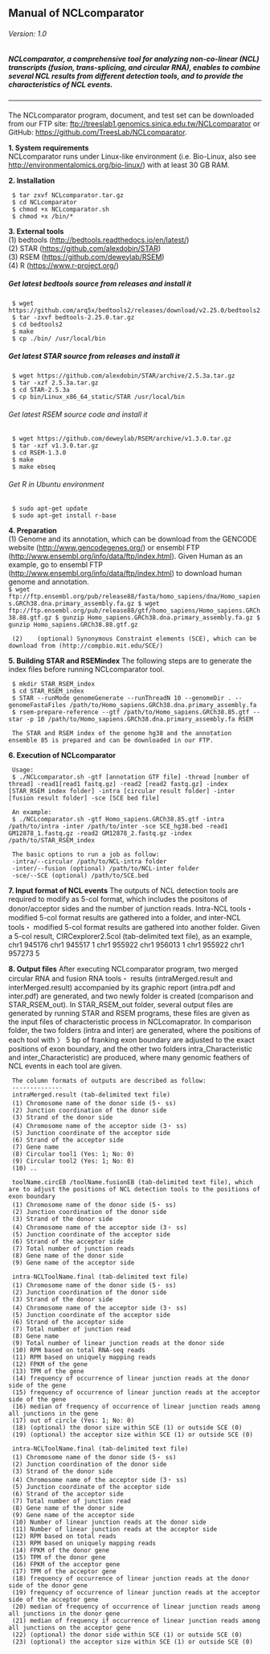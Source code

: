 ## Manual of NCLcomparator
###### Version: 1.0

##### NCLcomparator, a comprehensive tool for analyzing non-co-linear (NCL) transcripts (fusion, trans-splicing, and circular RNA), enables to combine several NCL results from different detection tools, and to provide the characteristics of NCL events.
--------------
####

The NCLcomparator program, document, and test set can be downloaded from our FTP site: ftp://treeslab1.genomics.sinica.edu.tw/NCLcomparator or GitHub: https://github.com/TreesLab/NCLcomparator.

**1. System requirements**  <br>
     NCLcomparator runs under Linux-like environment (i.e. Bio-Linux, also see http://environmentalomics.org/bio-linux/) with at least 30 GB RAM.
     
**2. Installation** 

     $ tar zxvf NCLcomparator.tar.gz
     $ cd NCLcomparator
     $ chmod +x NCLcomparator.sh
     $ chmod +x /bin/*

**3. External tools** <br>
     (1)	bedtools (http://bedtools.readthedocs.io/en/latest/) <br>
     (2)	STAR (https://github.com/alexdobin/STAR) <br>
     (3)	RSEM (https://github.com/deweylab/RSEM) <br>
     (4)	R (https://www.r-project.org/)<br>

##### Get latest bedtools source from releases and install it 
     $ wget https://github.com/arq5x/bedtools2/releases/download/v2.25.0/bedtools2.25.0.tar.gz
     $ tar -zxvf bedtools-2.25.0.tar.gz
     $ cd bedtools2
     $ make
     $ cp ./bin/ /usr/local/bin
##### Get latest STAR source from releases and install it 
     $ wget https://github.com/alexdobin/STAR/archive/2.5.3a.tar.gz
     $ tar -xzf 2.5.3a.tar.gz
     $ cd STAR-2.5.3a
     $ cp bin/Linux_x86_64_static/STAR /usr/local/bin
###### Get latest RSEM source code and install it #
     $ wget https://github.com/deweylab/RSEM/archive/v1.3.0.tar.gz
     $ tar -xzf v1.3.0.tar.gz
     $ cd RSEM-1.3.0
     $ make
     $ make ebseq
###### Get R in Ubuntu environment
     $ sudo apt-get update
     $ sudo apt-get install r-base

**4. Preparation** <br>
     (1)	Genome and its annotation, which can be download from the GENCODE website (http://www.gencodegenes.org/) or ensembl FTP   (http://www.ensembl.org/info/data/ftp/index.html). 
          Given Human as an example, go to ensembl FTP (http://www.ensembl.org/info/data/ftp/index.html) to download human genome and annotation.<br>
       ```
         $ wget ftp://ftp.ensembl.org/pub/release88/fasta/homo_sapiens/dna/Homo_sapiens.GRCh38.dna.primary_assembly.fa.gz
         $ wget ftp://ftp.ensembl.org/pub/release88/gtf/homo_sapiens/Homo_sapiens.GRCh38.88.gtf.gz
         $ gunzip Homo_sapiens.GRCh38.dna.primary_assembly.fa.gz
         $ gunzip Homo_sapiens.GRCh38.88.gtf.gz
       ```
     
     (2)	(optional) Synonymous Constraint elements (SCE), which can be download from (http://compbio.mit.edu/SCE/)

**5. Building STAR and RSEMindex**
     The following steps are to generate the index files before running NCLcomparator tool.
     
     $ mkdir STAR_RSEM_index
     $ cd STAR_RSEM_index
     $ STAR --runMode genomeGenerate --runThreadN 10 --genomeDir . --genomeFastaFiles /path/to/Homo_sapiens.GRCh38.dna.primary_assembly.fa
     $ rsem-prepare-reference --gtf /path/to/Homo_sapiens.GRCh38.85.gtf --star -p 10 /path/to/Homo_sapiens.GRCh38.dna.primary_assembly.fa RSEM

     The STAR and RSEM index of the genome hg38 and the annotation ensemble 85 is prepared and can be downloaded in our FTP. 

**6. Execution of NCLcomparator**
    
     Usage:
     $ ./NCLcomparator.sh -gtf [annotation GTF file] -thread [number of thread] -read1[read1 fastq.gz] -read2 [read2 fastq.gz] -index [STAR_RSEM index folder] -intra [circular result folder] -inter [fusion result folder] -sce [SCE bed file]

     An example: 
     $ ./NCLcomparator.sh -gtf Homo_sapiens.GRCh38.85.gtf -intra /path/to/intra -inter /path/to/inter -sce SCE_hg38.bed -read1 GM12878_1.fastq.gz -read2 GM12878_2.fastq.gz -index /path/to/STAR_RSEM_index

     The basic options to run a job as follow:
     -intra/--circular /path/to/NCL-intra folder
     -inter/--fusion (optional) /path/to/NCL-inter folder
     -sce/--SCE (optional) /path/to/SCE.bed

**7. Input format of NCL events**
     The outputs of NCL detection tools are required to modify as 5-col format, which includes the positons of donor/acceptor sides and the number of junction reads. Intra-NCL tools・ modified 5-col format results are gathered into a folder, and inter-NCL tools・ modified 5-col format results are gathered into another folder. 
     Given a 5-col result, CIRCexplorer2.5col (tab-delimited text file), as an example, 
     chr1	945176	chr1	945517	1
     chr1	955922	chr1	956013	1
     chr1	955922	chr1	957273	5
     
**8. Output files**
     After executing NCLcomparator program, two merged circular RNA and fusion RNA tools・ results (intraMerged.result and interMerged.result) accompanied by its graphic report (intra.pdf and inter.pdf) are generated, and two newly folder is created (comparison and STAR_RSEM_out). 
     In STAR_RSEM_out folder, several output files are generated by running STAR and RSEM programs, these files are given as the input files of characteristic process in NCLcomaprator. In comparison folder, the two folders (intra and inter) are generated, where the positions of each tool with 〉 5 bp of franking exon boundary are adjusted to the exact positions of exon boundary, and the other two folders intra_Characteristic and inter_Characteristic) are produced, where many genomic feathers of NCL events in each tool are given. 

     The column formats of outputs are described as follow:
     --------------
     intraMerged.result (tab-delimited text file)
     (1) Chromosome name of the donor side (5・ ss)
     (2) Junction coordination of the donor side
     (3) Strand of the donor side
     (4) Chromosome name of the acceptor side (3・ ss)
     (5) Junction coordinate of the acceptor side
     (6) Strand of the acceptor side
     (7) Gene name
     (8) Circular tool1 (Yes: 1; No: 0)
     (9) Circular tool2	(Yes: 1; No: 0)
     (10) ..

     toolName.circEB /toolName.fusionEB (tab-delimited text file), which are to adjust the positions of NCL detection tools to the positions of exon boundary
     (1) Chromosome name of the donor side (5・ ss)
     (2) Junction coordination of the donor side
     (3) Strand of the donor side
     (4) Chromosome name of the acceptor side (3・ ss)
     (5) Junction coordinate of the acceptor side
     (6) Strand of the acceptor side
     (7) Total number of junction reads
     (8) Gene name of the donor side
     (9) Gene name of the acceptor side	

     intra-NCLToolName.final (tab-delimited text file)
     (1) Chromosome name of the donor side (5・ ss)
     (2) Junction coordination of the donor side
     (3) Strand of the donor side
     (4) Chromosome name of the acceptor side (3・ ss)
     (5) Junction coordinate of the acceptor side
     (6) Strand of the acceptor side
     (7) Total number of junction read
     (8) Gene name
     (9) Total number of linear junction reads at the donor side
     (10) RPM based on total RNA-seq reads
     (11) RPM based on uniquely mapping reads
     (12) FPKM of the gene
     (13) TPM of the gene
     (14) frequency of occurrence of linear junction reads at the donor side of the gene
     (15) frequency of occurrence of linear junction reads at the acceptor side of the gene
     (16) median of frequency of occurrence of linear junction reads among all junctions in the gene
     (17) out of circle (Yes: 1; No: 0)
     (18) (optional) the donor size within SCE (1) or outside SCE (0)	
     (19) (optional) the acceptor size within SCE (1) or outside SCE (0)

     intra-NCLToolName.final (tab-delimited text file)
     (1) Chromosome name of the donor side (5・ ss)
     (2) Junction coordination of the donor side
     (3) Strand of the donor side
     (4) Chromosome name of the acceptor side (3・ ss)
     (5) Junction coordinate of the acceptor side
     (6) Strand of the acceptor side
     (7) Total number of junction read
     (8) Gene name of the donor side
     (9) Gene name of the acceptor side	
     (10) Number of linear junction reads at the donor side	
     (11) Number of linear junction reads at the acceptor side
     (12) RPM based on total reads
     (13) RPM based on uniquely mapping reads
     (14) FPKM of the donor gene
     (15) TPM of the donor gene
     (16) FPKM of the acceptor gene
     (17) TPM of the acceptor gene
     (18) frequency of occurrence of linear junction reads at the donor side of the donor gene
     (19) frequency of occurrence of linear junction reads at the acceptor side of the acceptor gene
     (20) median of frequency of occurrence of linear junction reads among all junctions in the donor gene
     (21) median of frequency if occurrence of linear junction reads among all junctions on the acceptor gene
     (22) (optional) the donor side within SCE (1) or outside SCE (0)
     (23) (optional) the acceptor size within SCE (1) or outside SCE (0)
